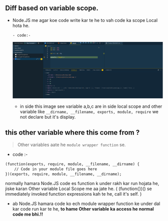 ## Diff based on variable scope.

- Node.JS me agar koe code write kar te he to vah code ka scope Local hota he.

      - code:-

  ![](./img/ex-1.png)

  - in side this image see variable a,b,c are in side local scope and other variable like `__dirname, __filename, exports, module, require` we not declare but it's display.

## this other variable where this come from ?

> Other variables aate he `module wrapper function` se.

- code :-

```JS
(function(exports, require, module, __filename, __dirname) {
    // Code in your module file goes here
})(exports, require, module, __filename, __dirname);
```

normally hamara Node.JS code es function k under rakh kar run hojata he, jiske karan Other variable Local Scope me aa jate he. ( (function{})() se immediately invoked function expressions kah te he, call it's self. )

- ab Node.JS hamara code ko ech module wrapper function ke under dal kar code run kar te he, **to hame Other variable ka access he normal code me bhi.!!**